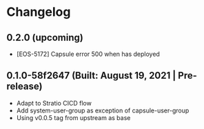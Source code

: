 # Changelog

## 0.2.0 (upcoming)

* [EOS-5172] Capsule error 500 when has deployed

## 0.1.0-58f2647 (Built: August 19, 2021 | Pre-release)

* Adapt to Stratio CICD flow
* Add system-user-group as exception of capsule-user-group
* Using v0.0.5 tag from upstream as base

